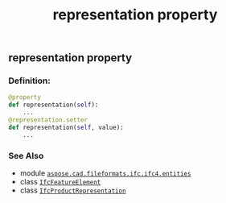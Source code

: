 ﻿---
title: representation property
second_title: Aspose.CAD for Python via .NET API References
description: 
type: docs
weight: 120
url: /python-net/aspose.cad.fileformats.ifc.ifc4.entities/ifcfeatureelement/representation/
is_root: false
---

## representation property

### Definition:
```python
@property
def representation(self):
    ...
@representation.setter
def representation(self, value):
    ...
```

### See Also
* module [`aspose.cad.fileformats.ifc.ifc4.entities`](../../)
* class [`IfcFeatureElement`](/cad/python-net/aspose.cad.fileformats.ifc.ifc4.entities/ifcfeatureelement)
* class [`IfcProductRepresentation`](/cad/python-net/aspose.cad.fileformats.ifc.ifc4.entities/ifcproductrepresentation)
